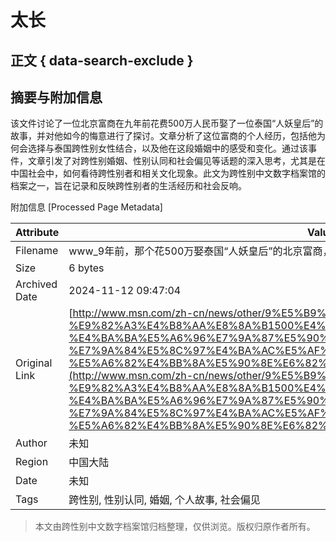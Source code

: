 # 太长

## 正文 { data-search-exclude }


## 摘要与附加信息

<!-- tcd_abstract -->
该文件讨论了一位北京富商在九年前花费500万人民币娶了一位泰国“人妖皇后”的故事，并对他如今的悔意进行了探讨。文章分析了这位富商的个人经历，包括他为何会选择与泰国跨性别女性结合，以及他在这段婚姻中的感受和变化。通过该事件，文章引发了对跨性别婚姻、性别认同和社会偏见等话题的深入思考，尤其是在中国社会中，如何看待跨性别者和相关文化现象。此文为跨性别中文数字档案馆的档案之一，旨在记录和反映跨性别者的生活经历和社会反响。
<!-- tcd_abstract_end -->

附加信息 [Processed Page Metadata]

| Attribute       | Value                                  |
|-----------------|----------------------------------------|
| Filename        | www_9年前，那个花500万娶泰国“人妖皇后”的北京富商，如今后悔了？.md                             |
| Size            | 6 bytes                           |
| Archived Date   | 2024-11-12 09:47:04                             |
| Original Link   | [http://www.msn.com/zh-cn/news/other/9%E5%B9%B4%E5%89%8D-%E9%82%A3%E4%B8%AA%E8%8A%B1500%E4%B8%87%E5%A8%B6%E6%B3%B0%E5%9B%BD-%E4%BA%BA%E5%A6%96%E7%9A%87%E5%90%8E-%E7%9A%84%E5%8C%97%E4%BA%AC%E5%AF%8C%E5%95%86-%E5%A6%82%E4%BB%8A%E5%90%8E%E6%82%94%E4%BA%86/ar-AA1qqfOd](http://www.msn.com/zh-cn/news/other/9%E5%B9%B4%E5%89%8D-%E9%82%A3%E4%B8%AA%E8%8A%B1500%E4%B8%87%E5%A8%B6%E6%B3%B0%E5%9B%BD-%E4%BA%BA%E5%A6%96%E7%9A%87%E5%90%8E-%E7%9A%84%E5%8C%97%E4%BA%AC%E5%AF%8C%E5%95%86-%E5%A6%82%E4%BB%8A%E5%90%8E%E6%82%94%E4%BA%86/ar-AA1qqfOd)                       |
| Author          | 未知                               |
| Region          | 中国大陆                               |
| Date            | 未知                                 |
| Tags            | 跨性别, 性别认同, 婚姻, 个人故事, 社会偏见                                 |
>
> 本文由跨性别中文数字档案馆归档整理，仅供浏览。版权归原作者所有。
>